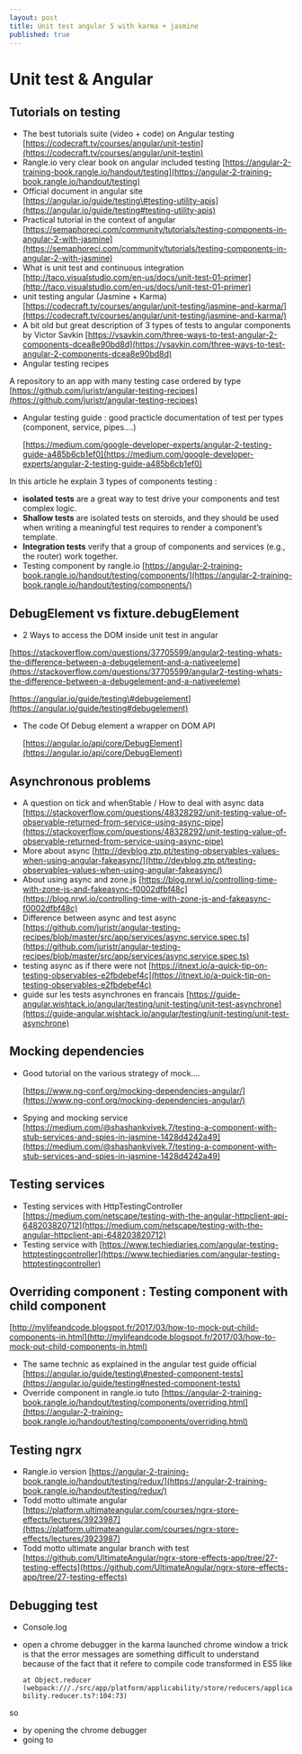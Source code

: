 ```yaml
---
layout: post
title: Unit test angular 5 with karma + jasmine
published: true
---
```


# Unit test & Angular

## Tutorials on testing

* The best tutorials suite \(video + code\) on Angular testing [https://codecraft.tv/courses/angular/unit-testin](https://codecraft.tv/courses/angular/unit-testin)
* Rangle.io very clear book on angular included testing [https://angular-2-training-book.rangle.io/handout/testing](https://angular-2-training-book.rangle.io/handout/testing)
* Official document in angular site [https://angular.io/guide/testing\#testing-utility-apis](https://angular.io/guide/testing#testing-utility-apis)
* Practical tutorial in the context of angular [https://semaphoreci.com/community/tutorials/testing-components-in-angular-2-with-jasmine](https://semaphoreci.com/community/tutorials/testing-components-in-angular-2-with-jasmine)
* What is unit test and continuous integration [http://taco.visualstudio.com/en-us/docs/unit-test-01-primer](http://taco.visualstudio.com/en-us/docs/unit-test-01-primer)
* unit testing angular \(Jasmine + Karma\) [https://codecraft.tv/courses/angular/unit-testing/jasmine-and-karma/](https://codecraft.tv/courses/angular/unit-testing/jasmine-and-karma/)
* A bit old but great description of 3 types of tests to angular components by Victor Savkin [https://vsavkin.com/three-ways-to-test-angular-2-components-dcea8e90bd8d](https://vsavkin.com/three-ways-to-test-angular-2-components-dcea8e90bd8d)
* Angular testing recipes

A repository to an app with many testing case ordered by type [https://github.com/juristr/angular-testing-recipes](https://github.com/juristr/angular-testing-recipes)

* Angular testing guide : good practicle documentation of test per types \(component, service, pipes....\)

  [https://medium.com/google-developer-experts/angular-2-testing-guide-a485b6cb1ef0](https://medium.com/google-developer-experts/angular-2-testing-guide-a485b6cb1ef0)

In this article he explain 3 types of components testing :

* **isolated tests** are a great way to test drive your components and test complex logic.
* **Shallow tests** are isolated tests on steroids, and they should be used when writing a meaningful test requires to render a component’s template.
* **Integration tests** verify that a group of components and services \(e.g., the router\) work together.
* Testing component by rangle.io [https://angular-2-training-book.rangle.io/handout/testing/components/](https://angular-2-training-book.rangle.io/handout/testing/components/)

## DebugElement vs fixture.debugElement

* 2 Ways to access the DOM inside unit test in angular

[https://stackoverflow.com/questions/37705599/angular2-testing-whats-the-difference-between-a-debugelement-and-a-nativeeleme](https://stackoverflow.com/questions/37705599/angular2-testing-whats-the-difference-between-a-debugelement-and-a-nativeeleme)

[https://angular.io/guide/testing\#debugelement](https://angular.io/guide/testing#debugelement)

* The code Of Debug element a wrapper on DOM API

  [https://angular.io/api/core/DebugElement](https://angular.io/api/core/DebugElement)

## Asynchronous problems

* A question on tick and whenStable / How to deal with async data [https://stackoverflow.com/questions/48328292/unit-testing-value-of-observable-returned-from-service-using-async-pipe](https://stackoverflow.com/questions/48328292/unit-testing-value-of-observable-returned-from-service-using-async-pipe)
* More about async [http://devblog.ztp.pt/testing-observables-values-when-using-angular-fakeasync/](http://devblog.ztp.pt/testing-observables-values-when-using-angular-fakeasync/)
* About using async and zone.js [https://blog.nrwl.io/controlling-time-with-zone-js-and-fakeasync-f0002dfbf48c](https://blog.nrwl.io/controlling-time-with-zone-js-and-fakeasync-f0002dfbf48c)
* Difference between async and test async [https://github.com/juristr/angular-testing-recipes/blob/master/src/app/services/async.service.spec.ts](https://github.com/juristr/angular-testing-recipes/blob/master/src/app/services/async.service.spec.ts)
* testing async as if there were not [https://itnext.io/a-quick-tip-on-testing-observables-e2fbdebef4c](https://itnext.io/a-quick-tip-on-testing-observables-e2fbdebef4c)
* guide sur les tests asynchrones en francais [https://guide-angular.wishtack.io/angular/testing/unit-testing/unit-test-asynchrone](https://guide-angular.wishtack.io/angular/testing/unit-testing/unit-test-asynchrone)

## Mocking dependencies

* Good tutorial on the various strategy of mock....

  [https://www.ng-conf.org/mocking-dependencies-angular/](https://www.ng-conf.org/mocking-dependencies-angular/)

* Spying and mocking service [https://medium.com/@shashankvivek.7/testing-a-component-with-stub-services-and-spies-in-jasmine-1428d4242a49](https://medium.com/@shashankvivek.7/testing-a-component-with-stub-services-and-spies-in-jasmine-1428d4242a49)

## Testing services

* Testing services with HttpTestingController [https://medium.com/netscape/testing-with-the-angular-httpclient-api-648203820712](https://medium.com/netscape/testing-with-the-angular-httpclient-api-648203820712)
* Testing service with [https://www.techiediaries.com/angular-testing-httptestingcontroller](https://www.techiediaries.com/angular-testing-httptestingcontroller)

## Overriding component : Testing component with child component

[http://mylifeandcode.blogspot.fr/2017/03/how-to-mock-out-child-components-in.html](http://mylifeandcode.blogspot.fr/2017/03/how-to-mock-out-child-components-in.html)

* The same technic as explained in the angular test guide official [https://angular.io/guide/testing\#nested-component-tests](https://angular.io/guide/testing#nested-component-tests)
* Override component in rangle.io tuto [https://angular-2-training-book.rangle.io/handout/testing/components/overriding.html](https://angular-2-training-book.rangle.io/handout/testing/components/overriding.html)

## Testing ngrx

* Rangle.io version [https://angular-2-training-book.rangle.io/handout/testing/redux/](https://angular-2-training-book.rangle.io/handout/testing/redux/)
* Todd motto ultimate angular [https://platform.ultimateangular.com/courses/ngrx-store-effects/lectures/3923987](https://platform.ultimateangular.com/courses/ngrx-store-effects/lectures/3923987)
* Todd motto ultimate angular branch with test [https://github.com/UltimateAngular/ngrx-store-effects-app/tree/27-testing-effects](https://github.com/UltimateAngular/ngrx-store-effects-app/tree/27-testing-effects)

## Debugging test

* Console.log
* open a chrome debugger in the karma launched chrome window a trick is that the error messages are something difficult to understand because of the fact that it refere to compile code transformed in ES5 like

  `at Object.reducer (webpack:///./src/app/platform/applicability/store/reducers/applicability.reducer.ts?:104:73)`

so

* by opening the chrome debugger
* going to

